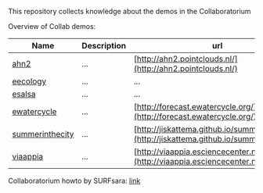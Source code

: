 This repository collects knowledge about the demos in the Collaboratorium

Overview of Collab demos:

| Name | Description | url |
| --- | --- | --- |
| [ahn2](ahn2)  | ...  | [http://ahn2.pointclouds.nl/](http://ahn2.pointclouds.nl/)  |
| [eecology](eecology)  | ...  | ...  |
| [esalsa](esalsa)  | ...  | ...  |
| [ewatercycle](ewatercycle)  | ...  | [http://forecast.ewatercycle.org/](http://forecast.ewatercycle.org/)  |
| [summerinthecity](summerinthecity)  | ...  | [http://jiskattema.github.io/summerinthecity/](http://jiskattema.github.io/summerinthecity/)  |
| [viaappia](viaappia)  | ...  | [http://viaappia.esciencecenter.nl](http://viaappia.esciencecenter.nl)  |


Collaboratorium howto by SURFsara: [link](https://www.surf.nl/binaries/content/assets/surf/en/2015/collab_manual.pdf)
